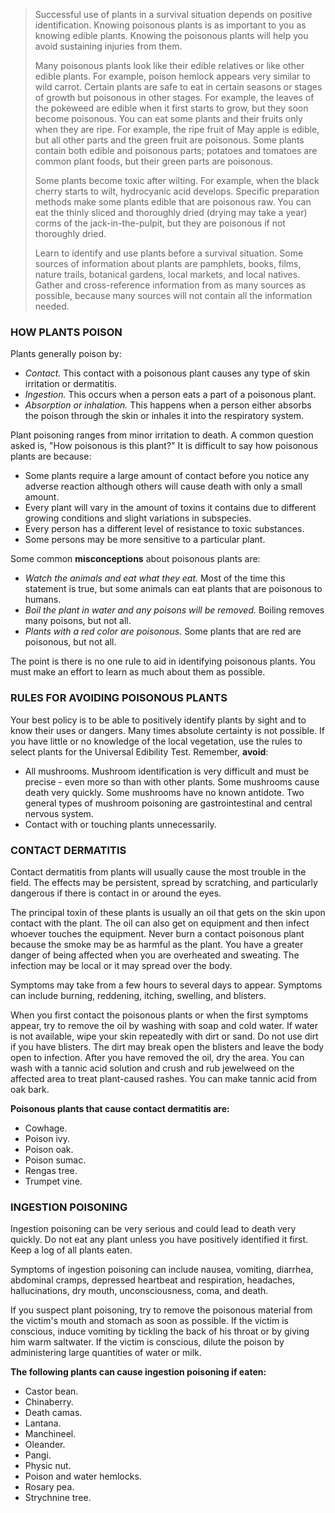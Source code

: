 > Successful use of plants in a survival situation depends on positive identification. Knowing poisonous plants is as important to you as knowing edible plants. Knowing the poisonous plants will help you avoid sustaining injuries from them.
>
>Many poisonous plants look like their edible relatives or like other edible plants. For example, poison hemlock appears very similar to wild carrot. Certain plants are safe to eat in certain seasons or stages of growth but poisonous in other stages. For example, the leaves of the pokeweed are edible when it first starts to grow, but they soon become poisonous. You can eat some plants and their fruits only when they are ripe. For example, the ripe fruit of May apple is edible, but all other parts and the green fruit are poisonous. Some plants contain both edible and poisonous parts; potatoes and tomatoes are common plant foods, but their green parts are poisonous.
>
>Some plants become toxic after wilting. For example, when the black cherry starts to wilt, hydrocyanic acid develops. Specific preparation methods make some plants edible that are poisonous raw. You can eat the thinly sliced and thoroughly dried (drying may take a year) corms of the jack-in-the-pulpit, but they are poisonous if not thoroughly dried.
>
>Learn to identify and use plants before a survival situation. Some sources of information about plants are pamphlets, books, films, nature trails, botanical gardens, local markets, and local natives. Gather and cross-reference information from as many sources as possible, because many sources will not contain all the information needed.


### HOW PLANTS POISON

Plants generally poison by:
*  _Contact._ This contact with a poisonous plant causes any type of skin irritation or dermatitis.
*  _Ingestion._ This occurs when a person eats a part of a poisonous plant.
*  _Absorption or inhalation._ This happens when a person either absorbs the poison through the skin or inhales it into the respiratory system.

Plant poisoning ranges from minor irritation to death. A common question asked is, "How poisonous is this plant?" It is difficult to say how poisonous plants are because:
*  Some plants require a large amount of contact before you notice any adverse reaction although others will cause death with only a small amount.
*  Every plant will vary in the amount of toxins it contains due to different growing conditions and slight variations in subspecies.
*  Every person has a different level of resistance to toxic substances.
*  Some persons may be more sensitive to a particular plant.

Some common **misconceptions** about poisonous plants are:
*  _Watch the animals and eat what they eat._ Most of the time this statement is true, but some animals can eat plants that are poisonous to humans.
*  _Boil the plant in water and any poisons will be removed._ Boiling removes many poisons, but not all.
*  _Plants with a red color are poisonous._ Some plants that are red are poisonous, but not all.

The point is there is no one rule to aid in identifying poisonous plants. You must make an effort to learn as much about them as possible.


### RULES FOR AVOIDING POISONOUS PLANTS

Your best policy is to be able to positively identify plants by sight and to know their uses or dangers. Many times absolute certainty is not possible. If you have little or no knowledge of the local vegetation, use the rules to select plants for the Universal Edibility Test. Remember, **avoid**:
*  All mushrooms. Mushroom identification is very difficult and must be precise - even more so than with other plants. Some mushrooms cause death very quickly. Some mushrooms have no known antidote. Two general types of mushroom poisoning are gastrointestinal and central nervous system.
*  Contact with or touching plants unnecessarily.

### CONTACT DERMATITIS

Contact dermatitis from plants will usually cause the most trouble in the field. The effects may be persistent, spread by scratching, and particularly dangerous if there is contact in or around the eyes.

The principal toxin of these plants is usually an oil that gets on the skin upon contact with the plant. The oil can also get on equipment and then infect whoever touches the equipment. Never burn a contact poisonous plant because the smoke may be as harmful as the plant. You have a greater danger of being affected when you are overheated and sweating. The infection may be local or it may spread over the body.

Symptoms may take from a few hours to several days to appear. Symptoms can include burning, reddening, itching, swelling, and blisters.

When you first contact the poisonous plants or when the first symptoms appear, try to remove the oil by washing with soap and cold water. If water is not available, wipe your skin repeatedly with dirt or sand. Do not use dirt if you have blisters. The dirt may break open the blisters and leave the body open to infection. After you have removed the oil, dry the area. You can wash with a tannic acid solution and crush and rub jewelweed on the affected area to treat plant-caused rashes. You can make tannic acid from oak bark.

**Poisonous plants that cause contact dermatitis are:**
*  Cowhage.
*  Poison ivy.
*  Poison oak.
*  Poison sumac.
*  Rengas tree.
*  Trumpet vine.

### INGESTION POISONING

Ingestion poisoning can be very serious and could lead to death very quickly. Do not eat any plant unless you have positively identified it first. Keep a log of all plants eaten.

Symptoms of ingestion poisoning can include nausea, vomiting, diarrhea, abdominal cramps, depressed heartbeat and respiration, headaches, hallucinations, dry mouth, unconsciousness, coma, and death.

If you suspect plant poisoning, try to remove the poisonous material from the victim's mouth and stomach as soon as possible. If the victim is conscious, induce vomiting by tickling the back of his throat or by giving him warm saltwater. If the victim is conscious, dilute the poison by administering large quantities of water or milk.

**The following plants can cause ingestion poisoning if eaten:**
*  Castor bean.
*  Chinaberry.
*  Death camas.
*  Lantana.
*  Manchineel.
*  Oleander.
*  Pangi.
*  Physic nut.
*  Poison and water hemlocks.
*  Rosary pea.
*  Strychnine tree.


